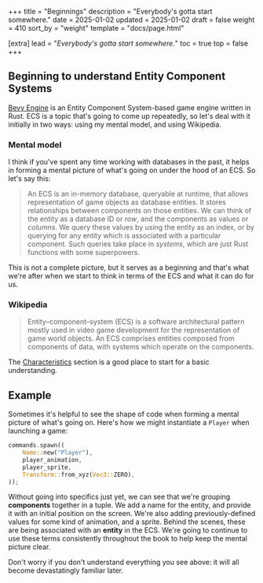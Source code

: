 +++
title = "Beginnings"
description = "Everybody's gotta start somewhere."
date = 2025-01-02
updated = 2025-01-02
draft = false
weight = 410
sort_by = "weight"
template = "docs/page.html"

[extra]
lead = "<em>Everybody's gotta start somewhere.</em>"
toc = true
top = false
+++

## Beginning to understand Entity Component Systems

[Bevy Engine](https://bevyengine.org) is an Entity Component System-based game engine written in
Rust. ECS is a topic that's going to come up repeatedly, so let's deal with it initially in two
ways: using my mental model, and using Wikipedia.

### Mental model

I think if you've spent any time working with databases in the past, it helps in forming a mental
picture of what's going on under the hood of an ECS. So let's say this:

> An ECS is an in-memory database, queryable at runtime, that allows representation of game objects
> as database entities. It stores relationships between components on those entities. We can think
> of the entity as a database ID or _row_, and the components as values or _columns_. We query these
> values by using the entity as an index, or by querying for any entity which is associated with a
> particular component. Such queries take place in _systems_, which are just Rust functions with
> some superpowers.

This is not a complete picture, but it serves as a beginning and that's what we're after when we
start to think in terms of the ECS and what it can do for us.

### Wikipedia

> Entity–component–system (ECS) is a software architectural pattern mostly used in video game
> development for the representation of game world objects. An ECS comprises entities composed from
> components of data, with systems which operate on the components.

The [Characteristics](https://en.wikipedia.org/wiki/Entity_component_system#Characteristics) section
is a good place to start for a basic understanding.

## Example

Sometimes it's helpful to see the shape of code when forming a mental picture of what's going on.
Here's how we might instantiate a `Player` when launching a game:

```rust
commands.spawn((
    Name::new("Player"),
    player_animation,
    player_sprite,
    Transform::from_xyz(Vec3::ZERO),
));
```

Without going into specifics just yet, we can see that we're grouping **components** together in a
tuple. We add a name for the entity, and provide it with an initial position on the screen. We're
also adding previously-defined values for some kind of animation, and a sprite. Behind the scenes,
these are being associated with an **entity** in the ECS. We're going to continue to use these terms
consistently throughout the book to help keep the mental picture clear.

Don't worry if you don't understand everything you see above: it will all become devastatingly
familiar later.
